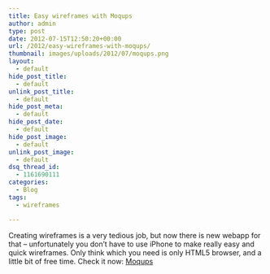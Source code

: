 ```yaml
---
title: Easy wireframes with Moqups
author: admin
type: post
date: 2012-07-15T12:50:20+00:00
url: /2012/easy-wireframes-with-moqups/
thumbnail: images/uploads/2012/07/moqups.png
layout:
  - default
hide_post_title:
  - default
unlink_post_title:
  - default
hide_post_meta:
  - default
hide_post_date:
  - default
hide_post_image:
  - default
unlink_post_image:
  - default
dsq_thread_id:
  - 1161690111
categories:
  - Blog
tags:
  - wireframes

---
```

Creating wireframes is a very tedious job, but now there is new webapp for that – unfortunately you don’t have to use iPhone to make really easy and quick wireframes. Only think which you need is only HTML5 browser, and a little bit of free time. Check it now: [Moqups](https://moqups.com/)